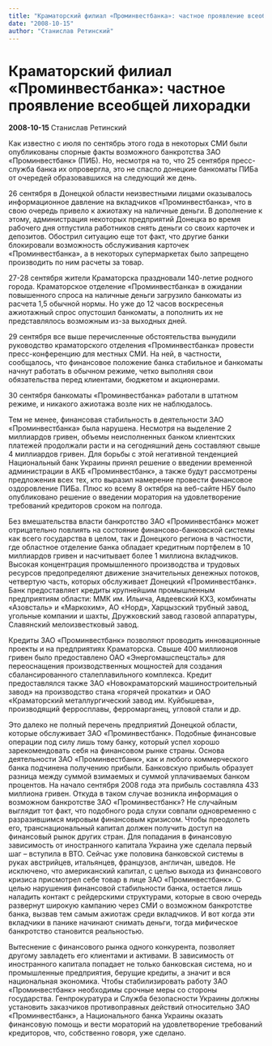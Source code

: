 ```yaml
---
title: "Краматорский филиал «Проминвестбанка»: частное проявление всеобщей лихорадки"
date: "2008-10-15"
author: "Станислав Ретинский"
---
```


# Краматорский филиал «Проминвестбанка»: частное проявление всеобщей лихорадки

**2008-10-15** Станислав Ретинский

Как известно с июля по сентябрь этого года в некоторых СМИ были опубликованы спорные факты возможного банкротства ЗАО «Проминвестбанк» (ПИБ). Но, несмотря на то, что 25 сентября пресс-служба банка их опровергла, это не спасло донецкие банкоматы ПИБа от очередей образовавшихся на следующий же день.

26 сентября в Донецкой области неизвестными лицами оказывалось информационное давление на вкладчиков «Проминвестбанка», что в свою очередь привело к ажиотажу на наличные деньги. В дополнение к этому, администрация некоторых предприятий Донецка во время рабочего дня отпустила работников снять деньги со своих карточек и депозитов. Обострил ситуацию еще тот факт, что другие банки блокировали возможность обслуживания карточек «Проминвестбанка», а в некоторых супермаркетах было запрещено производить по ним расчеты за товар.

27-28 сентября жители Краматорска праздновали 140-летие родного города. Краматорское отделение «Проминвестбанка» в ожидании повышенного спроса на наличные деньги загрузило банкоматы из расчета 1,5 обычной нормы. Но уже до 12 часов воскресенья ажиотажный спрос опустошил банкоматы, а пополнить их не представлялось возможным из-за выходных дней.

29 сентября все выше перечисленные обстоятельства вынудили руководство краматорского отделения «Проминвестбанка» провести пресс-конференцию для местных СМИ. На ней, в частности, сообщалось, что финансовое положение банка стабильное и банкоматы начнут работать в обычном режиме, четко выполняя свои обязательства перед клиентами, бюджетом и акционерами.

30 сентября банкоматы «Проминвестбанка» работали в штатном режиме, и никакого ажиотажа возле них не наблюдалось.

Тем не менее, финансовая стабильность в деятельности ЗАО «Проминвестбанка» была нарушена. Несмотря на выделение 2 миллиардов гривен, объемы неисполненных банком клиентских платежей продолжали расти и на сегодняшний день составляют свыше 4 миллиардов гривен. Для борьбы с этой негативной тенденцией Национальный банк Украины принял решение о введении временной администрации в АКБ «Проминвестбанк», а также будут рассмотрены предложения всех тех, кто выразил намерение провести финансовое оздоровление ПИБа. Плюс ко всему 8 октября на веб-сайте НБУ было опубликовано решение о введении моратория на удовлетворение требований кредиторов сроком на полгода.

Без вмешательства власти банкротство ЗАО «Проминвестбанк» может отрицательно повлиять на состояние финансово-банковской системы как всего государства в целом, так и Донецкого региона в частности, где областное отделение банка обладает кредитным портфелем в 10 миллиардов гривен и насчитывает более 1 миллиона вкладчиков. Высокая концентрация промышленного производства и трудовых ресурсов предопределяют движение значительных денежных потоков, четвертую часть, которых обслуживает Донецкий «Проминвестбанк». Банк предоставляет кредиты крупнейшим промышленным предприятиям области: ММК им. Ильича, Авдеевский КХЗ, комбинаты «Азовсталь» и «Маркохим», АО «Норд», Харцызский трубный завод, угольные компании и шахты, Дружковский завод газовой аппаратуры, Славянский мелоизвестковый завод.

Кредиты ЗАО «Проминвестбанк» позволяют проводить инновационные проекты и на предприятиях Краматорска. Свыше 400 миллионов гривен было предоставлено ОАО «Энергомашспецсталь» для переоснащения производственных мощностей для создания сбалансированного сталеплавильного комплекса. Кредит предоставлялся также ЗАО «Новокраматорский машиностроительный завод» на производство стана «горячей прокатки» и ОАО «Краматорский металлургический завод им. Куйбышева», производящий ферросплавы, ферромарганец, угловой стали и др.

Это далеко не полный перечень предприятий Донецкой области, которые обслуживает ЗАО «Проминвестбанк». Подобные финансовые операции под силу лишь тому банку, который успел хорошо зарекомендовать себя на финансовом рынке страны. Основа деятельности ЗАО «Проминвестбанк», как и любого коммерческого банка подчинена получению прибыли. Банковскую прибыль образует разница между суммой взимаемых и суммой уплачиваемых банком процентов. На начало сентября 2008 года эта прибыль составляла 433 миллиона гривен. Откуда в таком случае возникла информация о возможном банкротстве ЗАО «Проминвестбанк»? Не случайным выглядит тот факт, что подобного рода слухи совпали одновременно с разразившимся мировым финансовым кризисом. Чтобы преодолеть его, транснациональный капитал должен получить доступ на финансовый рынок других стран. Для попадания в финансовую зависимость от иностранного капитала Украина уже сделала первый шаг – вступила в ВТО. Сейчас уже половина банковской системы в руках австрийцев, итальянцев, французов, англичан, шведов. Не исключено, что американский капитал, с целью выхода из финансового кризиса присмотрел себе товар в лице ЗАО «Проминвестбанк». С целью нарушения финансовой стабильности банка, остается лишь наладить контакт с рейдерскими структурами, которые в свою очередь развернут широкую кампанию через СМИ о возможном банкротстве банка, вызвав тем самым ажиотаж среди вкладчиков. И вот когда эти вкладчики в панике начинают снимать деньги, тогда мифическое банкротство становится реальностью.

Вытеснение с финансового рынка одного конкурента, позволяет другому завладеть его клиентами и активами. В зависимость от иностранного капитала попадает не только банковская система, но и промышленные предприятия, берущие кредиты, а значит и вся национальная экономика. Чтобы стабилизировать работу ЗАО «Проминвестбанк» необходимы срочные меры со стороны государства. Генпрокуратура и Служба безопасности Украины должны установить заказчиков противоправных действий относительно ЗАО «Проминвестбанк», а Национального банка Украины оказать финансовую помощь и вести мораторий на удовлетворение требований кредиторов, что, собственно говоря, уже сделано.